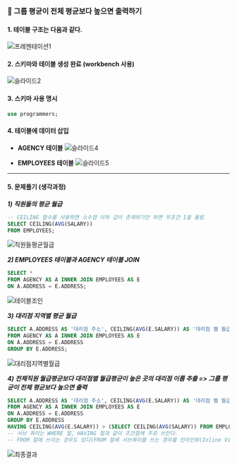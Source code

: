 ### 📖 그룹 평균이 전체 평균보다 높으면 출력하기    

#### 1. 테이블 구조는 다음과 같다.
![프레젠테이션1](https://user-images.githubusercontent.com/99021614/236264986-9c078840-bc15-41de-b706-86aecf8c3c97.jpg) 
#### 2. 스키마와 테이블 생성 완료 (workbench 사용)
![슬라이드2](https://user-images.githubusercontent.com/99021614/236264532-4415de7c-b313-4e3d-b4d8-6fcc94602eaf.JPG)   
#### 3. 스키마 사용 명시
```sql
use programmers;
```
#### 4. 테이블에 데이터 삽입    
- **AGENCY 테이블**
![슬라이드4](https://user-images.githubusercontent.com/99021614/236264539-13884360-5530-4203-aa9b-c29b55c7ac8d.JPG)   
    
- **EMPLOYEES 테이블**
![슬라이드5](https://user-images.githubusercontent.com/99021614/236264541-b0773e9b-967c-4e8b-be92-84bdd8593850.JPG)     
      
---
#### 5. 문제풀기 (생각과정)
***1) 직원들의 평균 월급***
```sql
-- CEILING 함수를 사용하면 소수점 이하 값이 존재하기만 하면 무조건 1을 올림
SELECT CEILING(AVG(SALARY))
FROM EMPLOYEES;
```
![직원들평균월급](https://user-images.githubusercontent.com/99021614/236267755-0425f743-3720-44c7-b5a3-f303194ecdc8.JPG)     
    
***2) EMPLOYEES 테이블과 AGENCY 테이블 JOIN***
```sql
SELECT *
FROM AGENCY AS A INNER JOIN EMPLOYEES AS E
ON A.ADDRESS = E.ADDRESS;
```
![테이블조인](https://user-images.githubusercontent.com/99021614/236268234-129c4a7a-cf19-4aff-9d78-cc588cc2aaf3.JPG)    
     
***3) 대리점 지역별 평균 월급***
```sql
SELECT A.ADDRESS AS '대리점 주소', CEILING(AVG(E.SALARY)) AS '대리점 별 월급'
FROM AGENCY AS A INNER JOIN EMPLOYEES AS E
ON A.ADDRESS = E.ADDRESS
GROUP BY E.ADDRESS;
```
![대리점지역별월급](https://user-images.githubusercontent.com/99021614/236268516-39b4e634-4513-4b32-8bd5-d39cbf19ad10.JPG)    
     
***4) 전체직원 월급평균보다 대리점별 월급평균이 높은 곳의 대리점 이름 추출 => 그룹 평균이 전체 평균보다 높으면 출력***
```sql
SELECT A.ADDRESS AS '대리점 주소', CEILING(AVG(E.SALARY)) AS '대리점 별 월급'
FROM AGENCY AS A INNER JOIN EMPLOYEES AS E
ON A.ADDRESS = E.ADDRESS
GROUP BY E.ADDRESS
HAVING CEILING(AVG(E.SALARY)) > (SELECT CEILING(AVG(SALARY)) FROM EMPLOYEES);
-- 서브 쿼리는 WHERE 절, HAVING 절과 같이 조건절에 주로 쓰인다. 
-- FROM 절에 쓰이는 경우도 있다(FROM 절에 서브쿼리를 쓰는 경우를 인라인뷰(Inline View)라고 함)
```
![최종결과](https://user-images.githubusercontent.com/99021614/236268231-012f837f-e509-45ec-b729-c723c7990377.JPG)    
